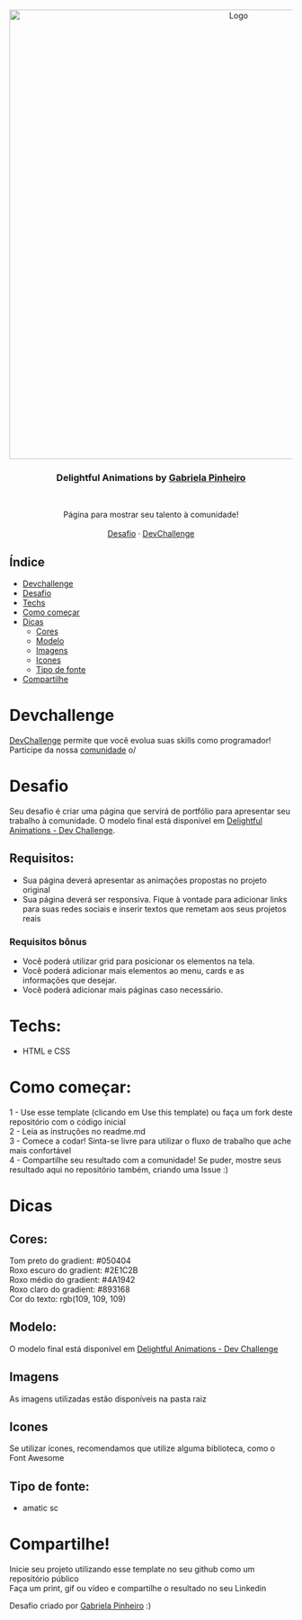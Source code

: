 <br />
<p align="center">
    <img src="https://i.ibb.co/jDcsH3c/1.gif" alt="Logo" width="800">

  <h3 align="center">Delightful Animations by <a href="https://www.linkedin.com/in/gabrielapinheiro129/">Gabriela Pinheiro</a></h3>
 <br />
  <p align="center">
    Página para mostrar seu talento à comunidade!
       <br />
    <br />
    <a href="https://github.com/devchallenge-io/one-landing-page">Desafio</a>
    ·
    <a href="https://www.devchallenge.com.br/">DevChallenge</a>
  </p>
</p>

## Índice

* [Devchallenge](#devchallenge) 
* [Desafio](#desafio)
* [Techs](#techs)
* [Como começar](#como-começar)
* [Dicas](#dicas)  
  * [Cores](#cores)
  * [Modelo](#modelo)
  * [Imagens](#imagens)
  * [Icones](#icones)
  * [Tipo de fonte](#tipo-de-fonte)
* [Compartilhe](#compartilhe)

# Devchallenge
<a href="https://devchallenge.now.sh/"> DevChallenge</a> permite que você evolua suas skills como programador! Participe da nossa <a href="https://discord.gg/yvYXhGj">comunidade</a> o/

# Desafio
Seu desafio é criar uma página que servirá de portfólio para apresentar seu trabalho à comunidade. O modelo final está disponível em <a href="https://portfolio-dev-challenge.netlify.app/">Delightful Animations - Dev Challenge</a>.

## Requisitos:
- Sua página deverá apresentar as animações propostas no projeto original<br>
- Sua página deverá ser responsiva. Fique à vontade para adicionar links para suas redes sociais e inserir textos que remetam aos seus projetos reais<br>

### Requisitos bônus
- Você poderá utilizar grid para posicionar os elementos na tela.
- Você poderá adicionar mais elementos ao menu, cards e as informações que desejar.
- Você poderá adicionar mais páginas caso necessário.

# Techs: 
- HTML e CSS

# Como começar:
1 - Use esse template (clicando em Use this template) ou faça um fork deste repositório com o código inicial<br>
2 - Leia as instruções no readme.md<br>
3 - Comece a codar! Sinta-se livre para utilizar o fluxo de trabalho que ache mais confortável<br>
4 - Compartilhe seu resultado com a comunidade! Se puder, mostre seus resultado aqui no repositório também, criando uma Issue :)<br>

# Dicas

## Cores:
Tom preto do gradient: #050404<br>
Roxo escuro do gradient: #2E1C2B<br>
Roxo médio do gradient: #4A1942<br>
Roxo claro do gradient: #893168<br>
Cor do texto: rgb(109, 109, 109)

## Modelo:
O modelo final está disponível em <a href="https://portfolio-dev-challenge.netlify.app/">Delightful Animations - Dev Challenge</a>

## Imagens
As imagens utilizadas estão disponíveis na pasta raiz

## Icones
Se utilizar ícones, recomendamos que utilize alguma biblioteca, como o Font Awesome

## Tipo de fonte:
- amatic sc

# Compartilhe!
Inicie seu projeto utilizando esse template no seu github como um repositório público<br>
Faça um print, gif ou vídeo e compartilhe o resultado no seu Linkedin<br>

Desafio criado por  <a href="https://www.linkedin.com/in/gabrielapinheiro129/">Gabriela Pinheiro</a> :)
